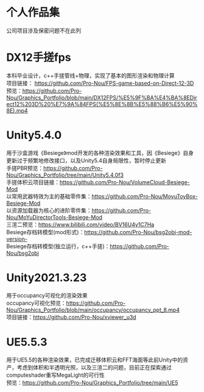 # 个人作品集
公司项目涉及保密问题不在此列  

# DX12手搓fps  
本科毕业设计，c++手搓管线+物理，实现了基本的图形渲染和物理计算  
项目链接： https://github.com/Pro-Nou/FPS-game-based-on-Direct-12-3D  
预览：https://github.com/Pro-Nou/Graphics_Portfolio/blob/main/DX12FPS/%E5%9F%BA%E4%BA%8EDirect12%203D%20%E7%9A%84FPS(%E5%8E%8B%E5%88%B6%E5%90%8E).mp4  

# Unity5.4.0  
用于沙盒游戏《Besiege》mod开发的各种渲染效果和工具，因《Besiege》自身更新过于频繁地修改接口，以及Unity5.4自身局限性，暂时停止更新  
手搓PBR预览：https://github.com/Pro-Nou/Graphics_Portfolio/tree/main/Unity5.4.0f3  
手搓体积云项目链接：https://github.com/Pro-Nou/VolumeCloud-Besiege-Mod  
以常用武器特效为主的基础零件集：https://github.com/Pro-Nou/MoyuToyBox-Besiege-Mod  
以资源加载器为核心的进阶零件集：https://github.com/Pro-Nou/MoYuDirectorTools-Besiege-Mod  
三渲二预览：https://www.bilibili.com/video/BV16U4y1C7Ha  
Besiege存档转模型(mod形式)：https://github.com/Pro-Nou/bsg2obj-mod-version-  
Besiege存档转模型(独立运行，c++手搓)：https://github.com/Pro-Nou/bsg2obj  

# Unity2021.3.23
用于occupancy可视化的渲染效果  
occupancy可视化预览：https://github.com/Pro-Nou/Graphics_Portfolio/blob/main/occupancy/occupancy_ppt_8.mp4  
项目链接：https://github.com/Pro-Nou/xviewer_u3d  

# UE5.5.3
用于UE5.5的各种渲染效果，已完成迁移体积云和FFT海面等此前Unity中的资产，考虑到体积和半透明光照，以及三渲二的问题，目前正在探索通过computeshader重写MegaLight的可行性  
预览：https://github.com/Pro-Nou/Graphics_Portfolio/tree/main/UE5  
